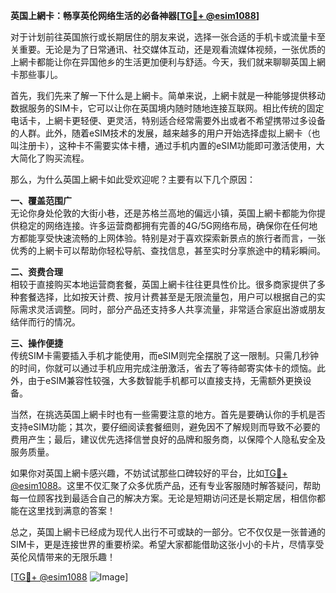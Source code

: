 **英国上網卡：畅享英伦网络生活的必备神器[[TG💪+ @esim1088](https://t.me/s/esim1088)]**

对于计划前往英国旅行或长期居住的朋友来说，选择一张合适的手机卡或流量卡至关重要。无论是为了日常通讯、社交媒体互动，还是观看流媒体视频，一张优质的上網卡都能让你在异国他乡的生活更加便利与舒适。今天，我们就来聊聊英国上網卡那些事儿。

首先，我们先来了解一下什么是上網卡。简单来说，上網卡就是一种能够提供移动数据服务的SIM卡，它可以让你在英国境内随时随地连接互联网。相比传统的固定电话卡，上網卡更轻便、更灵活，特别适合经常需要外出或者不希望携带过多设备的人群。此外，随着eSIM技术的发展，越来越多的用户开始选择虚拟上網卡（也叫注册卡），这种卡不需要实体卡槽，通过手机内置的eSIM功能即可激活使用，大大简化了购买流程。

那么，为什么英国上網卡如此受欢迎呢？主要有以下几个原因：

**一、覆盖范围广**  
无论你身处伦敦的大街小巷，还是苏格兰高地的偏远小镇，英国上網卡都能为你提供稳定的网络连接。许多运营商都拥有完善的4G/5G网络布局，确保你在任何地方都能享受快速流畅的上网体验。特别是对于喜欢探索新景点的旅行者而言，一张优秀的上網卡可以帮助你轻松导航、查找信息，甚至实时分享旅途中的精彩瞬间。

**二、资费合理**  
相较于直接购买本地运营商套餐，英国上網卡往往更具性价比。很多商家提供了多种套餐选择，比如按天计费、按月计费甚至是无限流量包，用户可以根据自己的实际需求灵活调整。同时，部分产品还支持多人共享流量，非常适合家庭出游或朋友结伴而行的情况。

**三、操作便捷**  
传统SIM卡需要插入手机才能使用，而eSIM则完全摆脱了这一限制。只需几秒钟的时间，你就可以通过手机应用完成注册激活，省去了等待邮寄实体卡的烦恼。此外，由于eSIM兼容性较强，大多数智能手机都可以直接支持，无需额外更换设备。

当然，在挑选英国上網卡时也有一些需要注意的地方。首先是要确认你的手机是否支持eSIM功能；其次，要仔细阅读套餐细则，避免因不了解规则而导致不必要的费用产生；最后，建议优先选择信誉良好的品牌和服务商，以保障个人隐私安全及服务质量。

如果你对英国上網卡感兴趣，不妨试试那些口碑较好的平台，比如[TG💪+ @esim1088](https://t.me/s/esim1088)。这里不仅汇聚了众多优质产品，还有专业客服随时解答疑问，帮助每一位顾客找到最适合自己的解决方案。无论是短期访问还是长期定居，相信你都能在这里找到满意的答案！

总之，英国上網卡已经成为现代人出行不可或缺的一部分。它不仅仅是一张普通的SIM卡，更是连接世界的重要桥梁。希望大家都能借助这张小小的卡片，尽情享受英伦风情带来的无限乐趣！  

[[TG💪+ @esim1088](https://t.me/s/esim1088) ![Image](https://i.postimg.cc/4NQfJmqS/Snipaste-2025-05-13-00-14-12.png)]